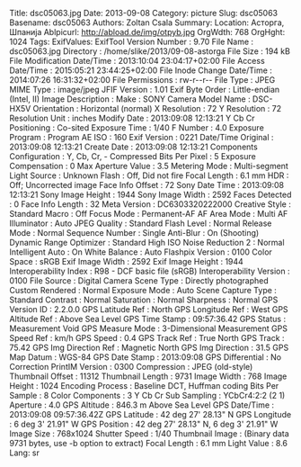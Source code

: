 Title: dsc05063.jpg
Date: 2013-09-08
Category: picture
Slug: dsc05063
Basename: dsc05063
Authors: Zoltan Csala
Summary:
Location: Асторга, Шпанија
Ablpicurl: http://abload.de/img/otpyb.jpg
OrgWdth: 768
OrgHght: 1024
Tags:
ExifValues: ExifTool Version Number : 9.70
            File Name : dsc05063.jpg
            Directory : /home/slike/2013/09-08-astorga
            File Size : 194 kB
            File Modification Date/Time : 2013:10:04 23:04:17+02:00
            File Access Date/Time : 2015:05:21 23:44:25+02:00
            File Inode Change Date/Time : 2014:07:26 16:31:32+02:00
            File Permissions : rw-r--r--
            File Type : JPEG
            MIME Type : image/jpeg
            JFIF Version : 1.01
            Exif Byte Order : Little-endian (Intel, II)
            Image Description :
            Make : SONY
            Camera Model Name : DSC-HX5V
            Orientation : Horizontal (normal)
            X Resolution : 72
            Y Resolution : 72
            Resolution Unit : inches
            Modify Date : 2013:09:08 12:13:21
            Y Cb Cr Positioning : Co-sited
            Exposure Time : 1/40
            F Number : 4.0
            Exposure Program : Program AE
            ISO : 160
            Exif Version : 0221
            Date/Time Original : 2013:09:08 12:13:21
            Create Date : 2013:09:08 12:13:21
            Components Configuration : Y, Cb, Cr, -
            Compressed Bits Per Pixel : 5
            Exposure Compensation : 0
            Max Aperture Value : 3.5
            Metering Mode : Multi-segment
            Light Source : Unknown
            Flash : Off, Did not fire
            Focal Length : 6.1 mm
            HDR : Off; Uncorrected image
            Face Info Offset : 72
            Sony Date Time : 2013:09:08 12:13:21
            Sony Image Height : 1944
            Sony Image Width : 2592
            Faces Detected : 0
            Face Info Length : 32
            Meta Version : DC6303320222000
            Creative Style : Standard
            Macro : Off
            Focus Mode : Permanent-AF
            AF Area Mode : Multi
            AF Illuminator : Auto
            JPEG Quality : Standard
            Flash Level : Normal
            Release Mode : Normal
            Sequence Number : Single
            Anti-Blur : On (Shooting)
            Dynamic Range Optimizer : Standard
            High ISO Noise Reduction 2 : Normal
            Intelligent Auto : On
            White Balance : Auto
            Flashpix Version : 0100
            Color Space : sRGB
            Exif Image Width : 2592
            Exif Image Height : 1944
            Interoperability Index : R98 - DCF basic file (sRGB)
            Interoperability Version : 0100
            File Source : Digital Camera
            Scene Type : Directly photographed
            Custom Rendered : Normal
            Exposure Mode : Auto
            Scene Capture Type : Standard
            Contrast : Normal
            Saturation : Normal
            Sharpness : Normal
            GPS Version ID : 2.2.0.0
            GPS Latitude Ref : North
            GPS Longitude Ref : West
            GPS Altitude Ref : Above Sea Level
            GPS Time Stamp : 09:57:36.42
            GPS Status : Measurement Void
            GPS Measure Mode : 3-Dimensional Measurement
            GPS Speed Ref : km/h
            GPS Speed : 0.4
            GPS Track Ref : True North
            GPS Track : 75.42
            GPS Img Direction Ref : Magnetic North
            GPS Img Direction : 31.5
            GPS Map Datum : WGS-84
            GPS Date Stamp : 2013:09:08
            GPS Differential : No Correction
            PrintIM Version : 0300
            Compression : JPEG (old-style)
            Thumbnail Offset : 11312
            Thumbnail Length : 9731
            Image Width : 768
            Image Height : 1024
            Encoding Process : Baseline DCT, Huffman coding
            Bits Per Sample : 8
            Color Components : 3
            Y Cb Cr Sub Sampling : YCbCr4:2:2 (2 1)
            Aperture : 4.0
            GPS Altitude : 846.3 m Above Sea Level
            GPS Date/Time : 2013:09:08 09:57:36.42Z
            GPS Latitude : 42 deg 27' 28.13" N
            GPS Longitude : 6 deg 3' 21.91" W
            GPS Position : 42 deg 27' 28.13" N, 6 deg 3' 21.91" W
            Image Size : 768x1024
            Shutter Speed : 1/40
            Thumbnail Image : (Binary data 9731 bytes, use -b option to extract)
            Focal Length : 6.1 mm
            Light Value : 8.6
Lang: sr

